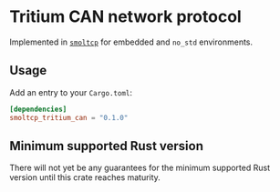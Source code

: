# Tritium CAN network protocol

Implemented in [`smoltcp`](https://github.com/smoltcp-rs/smoltcp) for embedded  and `no_std` environments.

## Usage

Add an entry to your `Cargo.toml`:

```toml
[dependencies]
smoltcp_tritium_can = "0.1.0"
```

## Minimum supported Rust version

There will not yet be any guarantees for the minimum supported Rust version until this crate reaches maturity.
